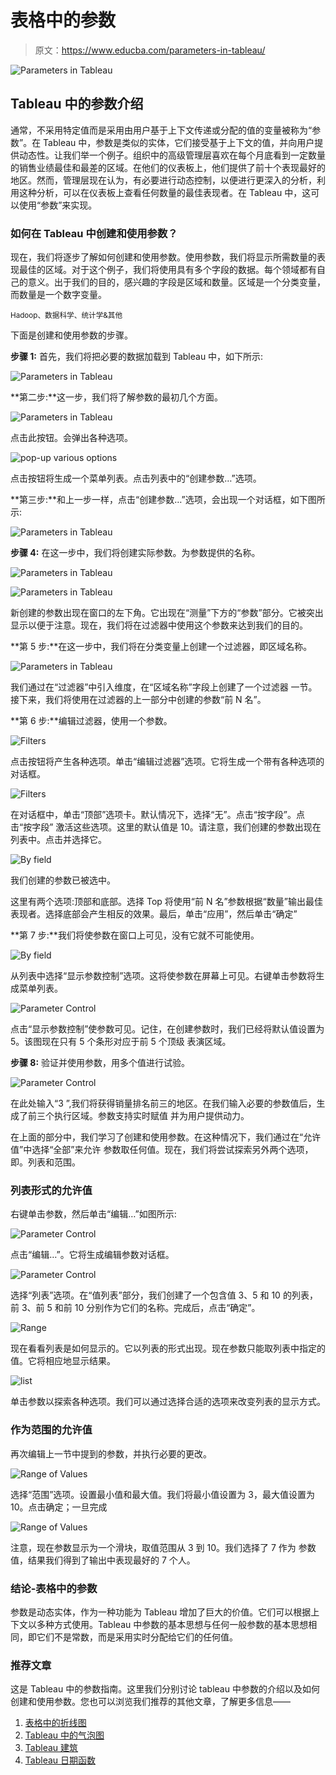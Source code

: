 # 表格中的参数

> 原文：<https://www.educba.com/parameters-in-tableau/>

![Parameters in Tableau](img/fc2a131adc7135cd26a064c31407ea68.png)



## Tableau 中的参数介绍

通常，不采用特定值而是采用由用户基于上下文传递或分配的值的变量被称为“参数”。在 Tableau 中，参数是类似的实体，它们接受基于上下文的值，并向用户提供动态性。让我们举一个例子。组织中的高级管理层喜欢在每个月底看到一定数量的销售业绩最佳和最差的区域。在他们的仪表板上，他们提供了前十个表现最好的地区。然而，管理层现在认为，有必要进行动态控制，以便进行更深入的分析，利用这种分析，可以在仪表板上查看任何数量的最佳表现者。在 Tableau 中，这可以使用“参数”来实现。

### 如何在 Tableau 中创建和使用参数？

现在，我们将逐步了解如何创建和使用参数。使用参数，我们将显示所需数量的表现最佳的区域。对于这个例子，我们将使用具有多个字段的数据。每个领域都有自己的意义。出于我们的目的，感兴趣的字段是区域和数量。区域是一个分类变量，而数量是一个数字变量。

<small>Hadoop、数据科学、统计学&其他</small>

下面是创建和使用参数的步骤。

**步骤 1:** 首先，我们将把必要的数据加载到 Tableau 中，如下所示:

![Parameters in Tableau](img/85212f0aa8ae8f28dd80f38980792929.png)



**第二步:**这一步，我们将了解参数的最初几个方面。

![Parameters in Tableau](img/1ace6fe948ae352717e4b8f4c9f70e65.png)



点击此按钮。会弹出各种选项。

![pop-up various options](img/2b102e106db6b2e57a9b6d01f5129ad6.png)



点击按钮将生成一个菜单列表。点击列表中的“创建参数…”选项。

**第三步:**和上一步一样，点击“创建参数…”选项，会出现一个对话框，如下图所示:

![Parameters in Tableau](img/e77db057f006385128b7e29feb511182.png)



**步骤 4:** 在这一步中，我们将创建实际参数。为参数提供的名称。

![Parameters in Tableau](img/5741cf0c93179b831c01701873eabe46.png)



![Parameters in Tableau](img/3c7c4b9f3be92f6731b25aec61aaad69.png)



新创建的参数出现在窗口的左下角。它出现在“测量”下方的“参数”部分。它被突出显示以便于注意。现在，我们将在过滤器中使用这个参数来达到我们的目的。

**第 5 步:**在这一步中，我们将在分类变量上创建一个过滤器，即区域名称。

![Parameters in Tableau](img/804317b3b324885e5f09f1eaa5e98309.png)



我们通过在“过滤器”中引入维度，在“区域名称”字段上创建了一个过滤器
一节。接下来，我们将使用在过滤器的上一部分中创建的参数“前 N 名”。

**第 6 步:**编辑过滤器，使用一个参数。

![Filters](img/877a11d96b2608b78f02d3b4a1c50c39.png)



点击按钮将产生各种选项。单击“编辑过滤器”选项。它将生成一个带有各种选项的对话框。

![Filters](img/98772b82506c8005c8208e243d4afcd7.png)



在对话框中，单击“顶部”选项卡。默认情况下，选择“无”。点击“按字段”。点击“按字段”
激活这些选项。这里的默认值是 10。请注意，我们创建的参数出现在列表中。点击并选择它。

![By field](img/f9df5238c3a29c20496ee0d0c6955cd6.png)



我们创建的参数已被选中。

这里有两个选项:顶部和底部。选择 Top 将使用“前 N 名”参数根据“数量”输出最佳表现者。选择底部会产生相反的效果。最后，单击“应用”，然后单击“确定”

**第 7 步:**我们将使参数在窗口上可见，没有它就不可能使用。

![By field](img/d66ce568adf36633f813cfad5fc8e16e.png)



从列表中选择“显示参数控制”选项。这将使参数在屏幕上可见。右键单击参数将生成菜单列表。

![ Parameter Control](img/49918e9a01d04d4fab20ed066a152446.png)



点击“显示参数控制”使参数可见。记住，在创建参数时，我们已经将默认值设置为 5。该图现在只有 5 个条形对应于前 5 个顶级
表演区域。

**步骤 8:** 验证并使用参数，用多个值进行试验。

![ Parameter Control](img/d556e1ce042878a628cfe2f19da1149a.png)



在此处输入“3 ”,我们将获得销量排名前三的地区。在我们输入必要的参数值后，生成了前三个执行区域。参数支持实时赋值
并为用户提供动力。

在上面的部分中，我们学习了创建和使用参数。在这种情况下，我们通过在“允许值”中选择“全部”来允许
参数取任何值。现在，我们将尝试探索另外两个选项，即。列表和范围。

### 列表形式的允许值

右键单击参数，然后单击“编辑…”如图所示:

![ Parameter Control](img/445e3c19848ab5dddde1ee7654f6d345.png)



点击“编辑…”。它将生成编辑参数对话框。

![ Parameter Control](img/5bcb3a7ed69bc0d2f5b6655a19c9f9a4.png)



选择“列表”选项。在“值列表”部分，我们创建了一个包含值 3、5 和 10 的列表，前 3、前 5 和前 10 分别作为它们的名称。完成后，点击“确定”。

![Range](img/71a27ae61f232d0d283279a482baf424.png)



现在看看列表是如何显示的。它以列表的形式出现。现在参数只能取列表中指定的值。它将相应地显示结果。

![list](img/5ab94f7f7cc76a8e9c62af6c89625600.png)



单击参数以探索各种选项。我们可以通过选择合适的选项来改变列表的显示方式。

### 作为范围的允许值

再次编辑上一节中提到的参数，并执行必要的更改。

![Range of Values](img/c534c93b64e76919dabbde674bcc063b.png)



选择“范围”选项。设置最小值和最大值。我们将最小值设置为 3，最大值设置为 10。点击确定；一旦完成

![Range of Values](img/059df5277079bf2296ebc364b281f765.png)



注意，现在参数显示为一个滑块，取值范围从 3 到 10。我们选择了 7 作为
参数值，结果我们得到了输出中表现最好的 7 个人。

### 结论-表格中的参数

参数是动态实体，作为一种功能为 Tableau 增加了巨大的价值。它们可以根据上下文以多种方式使用。Tableau 中参数的基本思想与任何一般参数的基本思想相同，即它们不是常数，而是采用实时分配给它们的任何值。

### 推荐文章

这是 Tableau 中的参数指南。这里我们分别讨论 tableau 中参数的介绍以及如何创建和使用参数。您也可以浏览我们推荐的其他文章，了解更多信息——

1.  [表格中的折线图](https://www.educba.com/line-chart-in-tableau/)
2.  [Tableau 中的气泡图](https://www.educba.com/bubble-chart-in-tableau/)
3.  [Tableau 建筑](https://www.educba.com/tableau-architecture/)
4.  [Tableau 日期函数](https://www.educba.com/tableau-date-functions/)





